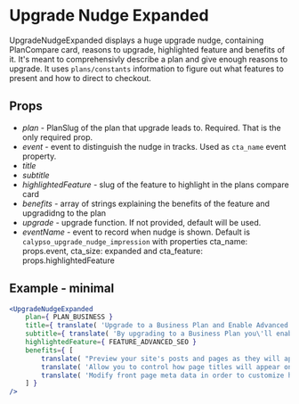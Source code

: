 # Upgrade Nudge Expanded

UpgradeNudgeExpanded displays a huge upgrade nudge, containing PlanCompare card, reasons to upgrade, highlighted feature and benefits of it.
It's meant to comprehensivly describe a plan and give enough reasons to upgrade. It uses `plans/constants` information to figure out what features to present and how to direct to checkout.

## Props

- *plan* - PlanSlug of the plan that upgrade leads to. Required. That is the only required prop.
- *event* - event to distinguish the nudge in tracks. Used as `cta_name` event property.
- *title*
- *subtitle*
- *highlightedFeature* - slug of the feature to highlight in the plans compare card
- *benefits* - array of strings explaining the benefits of the feature and upgradidng to the plan
- *upgrade* - upgrade function. If not provided, default will be used.
- *eventName* - event to record when nudge is shown. Default is `calypso_upgrade_nudge_impression` with properties cta_name: props.event, cta_size: expanded and cta_feature: props.highlightedFeature


## Example - minimal

```jsx
<UpgradeNudgeExpanded
	plan={ PLAN_BUSINESS }
	title={ translate( 'Upgrade to a Business Plan and Enable Advanced SEO' ) }
	subtitle={ translate( 'By upgrading to a Business Plan you\'ll enable advanced SEO features on your site.' ) }
	highlightedFeature={ FEATURE_ADVANCED_SEO }
	benefits={ [
		translate( "Preview your site's posts and pages as they will appear when shared on Facebook, Twitter and the WordPress.com Reader." ),
		translate( 'Allow you to control how page titles will appear on Google search results, or when shared on social networks.' ),
		translate( 'Modify front page meta data in order to customize how your site appears to search engines.' )
	] }
/>
```
